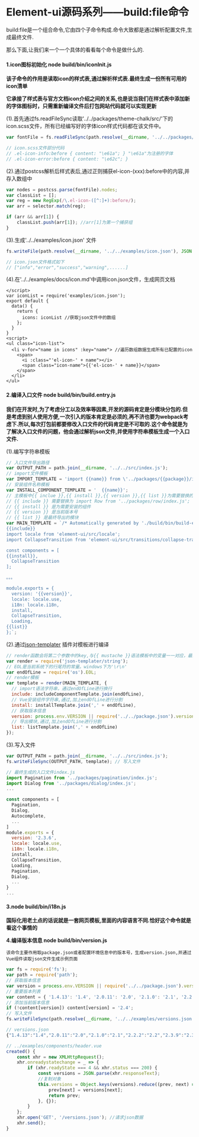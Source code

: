# Element-ui源码系列——build:file命令 



build:file是一个组合命令,它由四个子命令构成.命令大致都是通过解析配置文件,生成最终文件.

那么下面,让我们来一个一个具体的看看每个命令是做什么的.



#### 1.icon图标初始化  node build/bin/iconInit.js



**该子命令的作用是读取icon的样式表,通过解析样式表.最终生成一份所有可用的icon清单**

**它承接了样式表与官方文档icon介绍之间的关系,也是说当我们在样式表中添加新的字体图标时，只需重新编译文件后打包网站代码就可以实现更新**

(1).首先通过fs.readFileSync读取'../../packages/theme-chalk/src/'下的icon.scss文件，所有已经编写好的字体icon样式代码都在该文件中。

```javascript
var fontFile = fs.readFileSync(path.resolve(__dirname, '../../packages/theme-chalk/src/icon.scss'), 'utf8');

// icon.scss文件部分代码
// .el-icon-info:before { content: "\e61a"; } "\e61a"为注册的字体
// .el-icon-error:before { content: "\e62c"; }
```

(2).通过postcss解析后样式表后,通过正则捕获el-icon-(xxx):before中的内容,并存入数组中

```javascript
var nodes = postcss.parse(fontFile).nodes;
var classList = [];
var reg = new RegExp(/\.el-icon-([^:]+):before/);
var arr = selector.match(reg);

if (arr && arr[1]) {
	classList.push(arr[1]); //arr[1]为第一个捕获组
}
```

(3).生成'../../examples/icon.json' 文件

```javascript
fs.writeFile(path.resolve(__dirname, '../../examples/icon.json'), JSON.stringify(classList), () => {});

// icon.json文件格式如下
// ["info","error","success","warning",......]
```

(4).在'../../examples/docs/icon.md'中调用icon.json文件，生成网页文档

```vue
</script>
var iconList = require('examples/icon.json');
export default {
  data() {
    return {
      icons: iconList //获取json文件中的数组
    };
  }
}
<script>
<ul class="icon-list">
  <li v-for="name in icons" :key="name"> //遍历数组数据生成所有已配置的icon
    <span>
      <i :class="'el-icon-' + name"></i>
      <span class="icon-name">{{'el-icon-' + name}}</span>
    </span>
  </li>
</ul>
```

#### 2.编译入口文件  node build/bin/build.entry.js



**我们在开发时,为了考虑分工以及效率等因素,开发的源码肯定是分模块分包的.但是考虑到别人使用方便,一次引入的版本肯定是必须的,再不济也要为webpack考虑下.所以,每次打包前都要修改入口文件的代码肯定是不可取的.这个命令就是为了解决入口文件的问题，他会通过解析json文件,并使用字符串模板生成一个入口文件.**



(1).编写字符串模板

```javascript
// 入口文件导出路径
var OUTPUT_PATH = path.join(__dirname, '../../src/index.js');
// import文件模板
var IMPORT_TEMPLATE = 'import {{name}} from \'../packages/{{package}}/index.js\';';
// 安装组件名称模板
var INSTALL_COMPONENT_TEMPLATE = '  {{name}}';
// 主模板中{{ inclue }},{{ install }},{{ version }},{{ list }}为需要替换的模板语法
// {{ include }} 需要替换为 import Row from '../packages/row/index.js';
// {{ install }} 是为需要安装的组件
// {{ version }} 是当前版本号
// {{ list }} 是最终导出的模块
var MAIN_TEMPLATE = `/* Automatically generated by './build/bin/build-entry.js' */
{{include}} 
import locale from 'element-ui/src/locale';
import CollapseTransition from 'element-ui/src/transitions/collapse-transition';

const components = [
{{install}},
  CollapseTransition
];

。。。

module.exports = {
  version: '{{version}}',
  locale: locale.use,
  i18n: locale.i18n,
  install,
  CollapseTransition,
  Loading,
{{list}}
};`;
```

(2).通过[json-templater](https://www.npmjs.com/package/json-templater) 插件对模板进行编译

```javascript
// render函数会将第二个参数中的key,与{{ mustache }}语法模板中的变量一一对应，最终以value值对其替换
var render = require('json-templater/string'); 
// EOL是当前系统下的行尾符的常量。windows下为'\r\n'
var endOfLine = require('os').EOL;
// render模板
var template = render(MAIN_TEMPLATE, {
  // import语法字符串，通过endOfLine进行换行
  include: includeComponentTemplate.join(endOfLine),
  // Vue安装组件字符串,通过,加上endOfLine进行分割
  install: installTemplate.join(',' + endOfLine),
  // 获取版本信息
  version: process.env.VERSION || require('../../package.json').version,
  // 导出模块,通过,加上endOfLine进行分割
  list: listTemplate.join(',' + endOfLine)
});
```

(3).写入文件

```javascript
var OUTPUT_PATH = path.join(__dirname, '../../src/index.js');
fs.writeFileSync(OUTPUT_PATH, template); // 写入文件

// 最终生成的入口文件index.js
import Pagination from '../packages/pagination/index.js';
import Dialog from '../packages/dialog/index.js';
...

const components = [
  Pagination,
  Dialog,
  Autocomplete,
  ...
]
module.exports = {
  version: '2.3.6',
  locale: locale.use,
  i18n: locale.i18n,
  install,
  CollapseTransition,
  Loading,
  Pagination,
  Dialog,
  ...
}
...
```

#### 3.node build/bin/i18n.js

**国际化用老土点的话说就是一套网页模板,里面的内容语言不同.恰好这个命令就是看这个事情的**



**4.编译版本信息  node build/bin/version.js**

`该命令主要作用取package.json或者配置环境信息中的版本号，生成version.json,并通过Vue组件读取json文件生成示例页面`

```javascript
var fs = require('fs');
var path = require('path');
// 获取版本信息
var version = process.env.VERSION || require('../../package.json').version;
// 重要版本列表
var content = { '1.4.13': '1.4', '2.0.11': '2.0', '2.1.0': '2.1', '2.2.2': '2.2', '2.3.9': '2.3' };
// 添加当前版本信息
if (!content[version]) content[version] = '2.4';
// 写入文件
fs.writeFileSync(path.resolve(__dirname, '../../examples/versions.json'), JSON.stringify(content));

// versions.json
{"1.4.13":"1.4","2.0.11":"2.0","2.1.0":"2.1","2.2.2":"2.2","2.3.9":"2.3","2.4.3":"2.4"}

// ../examples/components/header.vue
created() {
    const xhr = new XMLHttpRequest();
    xhr.onreadystatechange = _ => {
        if (xhr.readyState === 4 && xhr.status === 200) {
            const versions = JSON.parse(xhr.responseText);
            //复制对象
            this.versions = Object.keys(versions).reduce((prev, next) => {
                prev[next] = versions[next];
                return prev;
            }, {});
        }
    };
    xhr.open('GET', '/versions.json'); //请求json数据
    xhr.send();
}
```

